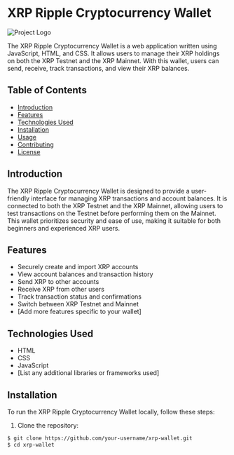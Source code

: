 # XRP Ripple Cryptocurrency Wallet

![Project Logo](./path/to/logo.png)

The XRP Ripple Cryptocurrency Wallet is a web application written using JavaScript, HTML, and CSS. It allows users to manage their XRP holdings on both the XRP Testnet and the XRP Mainnet. With this wallet, users can send, receive, track transactions, and view their XRP balances.

## Table of Contents

- [Introduction](#introduction)
- [Features](#features)
- [Technologies Used](#technologies-used)
- [Installation](#installation)
- [Usage](#usage)
- [Contributing](#contributing)
- [License](#license)

## Introduction

The XRP Ripple Cryptocurrency Wallet is designed to provide a user-friendly interface for managing XRP transactions and account balances. It is connected to both the XRP Testnet and the XRP Mainnet, allowing users to test transactions on the Testnet before performing them on the Mainnet. This wallet prioritizes security and ease of use, making it suitable for both beginners and experienced XRP users.

## Features

- Securely create and import XRP accounts
- View account balances and transaction history
- Send XRP to other accounts
- Receive XRP from other users
- Track transaction status and confirmations
- Switch between XRP Testnet and Mainnet
- [Add more features specific to your wallet]

## Technologies Used

- HTML
- CSS
- JavaScript
- [List any additional libraries or frameworks used]

## Installation

To run the XRP Ripple Cryptocurrency Wallet locally, follow these steps:

1. Clone the repository:

```bash
$ git clone https://github.com/your-username/xrp-wallet.git
$ cd xrp-wallet
